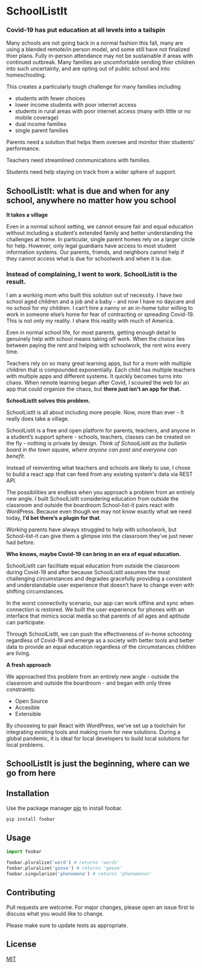 # SchoolListIt

### Covid-19 has put education at all levels into a tailspin
Many schools are not going back in a normal fashion this fall, many are using a blended remote/in person model, and some still have not finalized thier plans. Fully in-person attendance may not be sustainable if areas with continued outbreak. Many families are uncomfortable sending thier children into such uncertainty, and are opting out of public school and into homeschooling. 

This creates a particularly tough challenge for many families including 
- students with fewer choices
- lower income students with poor internet access 
- students in rural areas with poor internet access (many with little or no mobile coverage)
- dual income families
- single parent families

Parents need a solution that helps them oversee and monitor thier students' performance.

Teachers need streamlined communications with families.

Students need help staying on track from a wider sphere of support.

## SchoolListIt: what is due and when for any school, anywhere no matter how you school

**It takes a village**

Even in a normal school setting, we cannot ensure fair and equal education without including a student’s extended family and better understanding the challenges at home. In particular, single parent homes rely on a larger circle for help. However, only legal guardians have access to most student information systems. Our parents, friends, and neighbors cannot help if they cannot access what is due for schoolwork and when it is due.

### Instead of complaining, I went to work. SchoolListit is the result.

I am a working mom who built this solution out of necessity. I have two school aged children and a job and a baby - and now I have no daycare and no school for my children. I can’t hire a nanny or an in-home tutor willing to work in someone else’s home for fear of contracting or spreading Covid-19. This is not only my reality. I share this reality with much of America. 

Even in normal school life, for most parents, getting enough detail to genuinely help with school means taking off work. When the choice lies between paying the rent and helping with schoolwork, the rent wins every time. 

Teachers rely on so many great learning apps, but for a mom with multiple children that is compounded exponentially. Each child has multiple teachers with multiple apps and different systems. It quickly becomes turns into chaos. When remote learning began after Covid, I scoured the web for an app that could organize the chaos, but **there just isn't an app for that.**

**SchoolListIt solves this problem.**

SchoolListIt is all about including more people.  Now, more than ever - It really does take a village. 

SchoolListit is a free and open platform for parents, teachers, and anyone in a student’s support sphere - schools, teachers, classes can be created on the fly - nothing is private by design. *Think of SchoolListit as the bulletin board in the town square, where anyone can post and everyone can benefit.*

Instead of reinventing what teachers and schools are likely to use, I chose to build a react app that can feed from any existing system's data via REST API. 

The possibilities are endless when you approach a problem from an entirely new angle. I built SchoolListIt considering education from outside the classroom and outside the boardroom School-list-it pairs react with WordPress. Because even though we may not know exactly what we need today, **I’d bet there’s a plugin for that**. 

Working parents have always struggled to help with schoolwork, but School-list-it can give them a glimpse into the classroom they’ve just never had before. 

**Who knows, maybe Covid-19 can bring in an era of equal education.**


SchoolListIt can facilitate equal education from outside the classroom during Covid-19 and after
because SchoolListit assumes the most challenging circumstances and degrades gracefully providing a consistent and understandable user experience that doesn’t have to change even with shifting circumstances.

In the worst connectivity scenario, our app can work offline and sync when connection is restored. We built the user experience for phones with an interface that mimics social media so that parents of all ages and aptitude can participate. 

Through SchoolListIt, we can push the effectiveness of in-home schooling regardless of Covid-19 and emerge as a society with better tools and better data to provide an equal education regardless of the circumstances children are living. 

**A fresh approach**

We approached this problem from an entirely new angle - outside the classroom and outside the boardroom - and began with only three constraints:
- Open Source
- Accesible
- Extensible

By chooseing to pair React with WordPress, we've set up a toolchain for integrating existing tools and making room for new solutions. During a global pandemic, it is ideal for local developers to build local solutions for local problems.

## SchoolListIt is just the beginning, where can we go from here






## Installation

Use the package manager [pip](https://pip.pypa.io/en/stable/) to install foobar.

```bash
pip install foobar
```

## Usage

```python
import foobar

foobar.pluralize('word') # returns 'words'
foobar.pluralize('goose') # returns 'geese'
foobar.singularize('phenomena') # returns 'phenomenon'
```

## Contributing
Pull requests are welcome. For major changes, please open an issue first to discuss what you would like to change.

Please make sure to update tests as appropriate.

## License
[MIT](https://choosealicense.com/licenses/mit/)